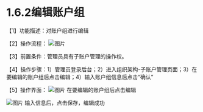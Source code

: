 # 1.6.2编辑账户组

【1】功能描述：对账户组进行编辑

【2】操作流程：
![图片](~@img/1/1.6.2_p1.png)

【3】前置条件：管理员具有子账户管理的操作权。

【4】操作步骤：1）管理员登录后台；2）进入组织架构-子账户管理页面；3）在要编辑的账户组后点击编辑；4）输入账户组信息后点击“确认”

【5】操作界面：
![图片](~@img/1/1.6.2_p2.png)
在要编辑的账户组后点击编辑

![图片](~@img/1/1.6.2_p3.png)
输入信息后，点击保存，编辑成功